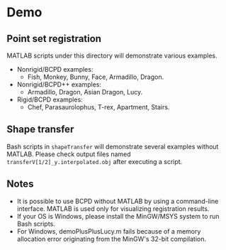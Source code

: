 # Demo

## Point set registration
MATLAB scripts under this directory will demonstrate
various examples.

- Nonrigid/BCPD examples:
  - Fish, Monkey, Bunny, Face, Armadillo, Dragon.
- Nonrigid/BCPD++ examples:
  - Armadillo, Dragon, Asian Dragon, Lucy.
- Rigid/BCPD examples:
  - Chef, Parasaurolophus, T-rex, Apartment, Stairs.

## Shape transfer
Bash scripts in `shapeTransfer` will demonstrate
several examples without MATLAB.  Please check
output files named `transferV[1/2]_y.interpolated.obj`
after executing a script.

## Notes
- It is possible to use BCPD without MATLAB by using
  a command-line interface. MATLAB is used only for
  visualizing registration results.
- If your OS is Windows, please install the MinGW/MSYS
  system to run Bash scripts.
- For Windows, demoPlusPlusLucy.m fails because of a
  memory allocation error originating from the
  MinGW's 32-bit compilation.
